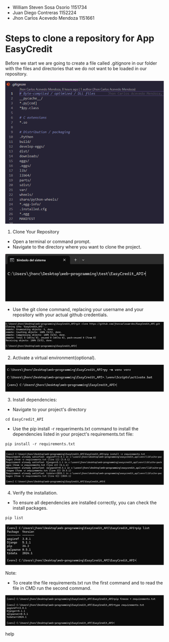 - William Steven Sosa Osorio 1151734
- Juan Diego Contreras 1152224
- Jhon Carlos Acevedo Mendoza 1151661

# Steps to clone a repository for App EasyCredit

Before we start we are going to create a file called .gitignore in our folder with the files and directories that we do not want to be loaded in our repository.

![alt text](image-9.png)
   
1. Clone Your Repository
- Open a terminal or command prompt.     
- Navigate to the directory where you want to clone the project.

![cmd image](image-2.png)

- Use the git clone command, replacing your username and your repository with your actual github credentials.

![git clone](image-3.png)

2. Activate a virtual environment(optional).

![activate venv](image-4.png)

3. Install dependencies:
- Navigate to your project's directory
```
cd EasyCredit_API
``` 
- Use the pip install -r requeriments.txt command to install the dependencies listed in your project's requirements.txt file:
```
pip install -r requirements.txt
``` 
![alt text](image-7.png)

4. Verify the installation.
- To ensure all dependencies are installed correctly, you can check the install packages.

```
pip list
``` 

![alt text](image-8.png)

Note: 
- To create the file requirements.txt run the first command and to read the file in CMD run the second command.

![note](image-6.png)

help
